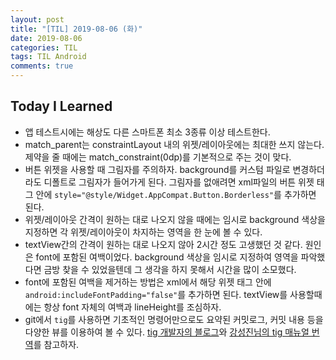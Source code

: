 ```yaml
---
layout: post
title: "[TIL] 2019-08-06 (화)"
date: 2019-08-06
categories: TIL
tags: TIL Android
comments: true
---
```

## Today I Learned
- 앱 테스트시에는 해상도 다른 스마트폰 최소 3종류 이상 테스트한다.
- match_parent는 constraintLayout 내의 위젯/레이아웃에는 최대한 쓰지 않는다. 제약을 줄 때에는 match_constraint(0dp)를 기본적으로 주는 것이 맞다. 
- 버튼 위젯을 사용할 때 그림자를 주의하자. background를 커스텀 파일로 변경하더라도 디폴트로 그림자가 들어가게 된다. 그림자를 없애려면 xml파일의 버튼 위젯 태그 안에 `style="@style/Widget.AppCompat.Button.Borderless"`를 추가하면 된다. 
- 위젯/레이아웃 간격이 원하는 대로 나오지 않을 때에는 임시로 background 색상을 지정하면 각 위젯/레이아웃이 차지하는 영역을 한 눈에 볼 수 있다. 
- textView간의 간격이 원하는 대로 나오지 않아 2시간 정도 고생했던 것 같다. 원인은 font에 포함된 여백이었다. background 색상을 임시로 지정하여 영역을 파악했다면 금방 찾을 수 있었을텐데 그 생각을 하지 못해서 시간을 많이 소모했다. 
- font에 포함된 여백을 제거하는 방법은 xml에서 해당 위젯 태그 안에 `android:includeFontPadding="false"`를 추가하면 된다. textView를 사용할때에는 항상 font 자체의 여백과 lineHeight를 조심하자. 
- git에서 `tig`를 사용하면 기초적인 명령어만으로도 요약된 커밋로그, 커밋 내용 등을 다양한 뷰를 이용하여 볼 수 있다. [tig 개발자의 블로그](https://jonas.github.io/tig/)와 [강성진님의 tig 매뉴얼 번역](https://ujuc.github.io/2016/02/10/tig-manual/)를 참고하자. 
